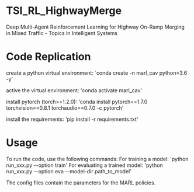 # TSI_RL_HighwayMerge
Deep Multi-Agent Reinforcement Learning for Highway On-Ramp Merging in Mixed Traffic - Topics in Intelligent Systems

# Code Replication
create a python virtual environment: ´conda create -n marl_cav python=3.6 -y´


active the virtual environment: 'conda activate marl_cav'


install pytorch (torch>=1.2.0): 'conda install pytorch==1.7.0 torchvision==0.8.1 torchaudio==0.7.0 -c pytorch'


install the requirements: 'pip install -r requirements.txt'

# Usage
To run the code, use the following commands:
For training a model:
'python run_xxx.py --option train'
For evaluating a trained model:
'python run_xxx.py --option eva --model-dir path_to_model'

The config files contain the parameters for the MARL policies.



